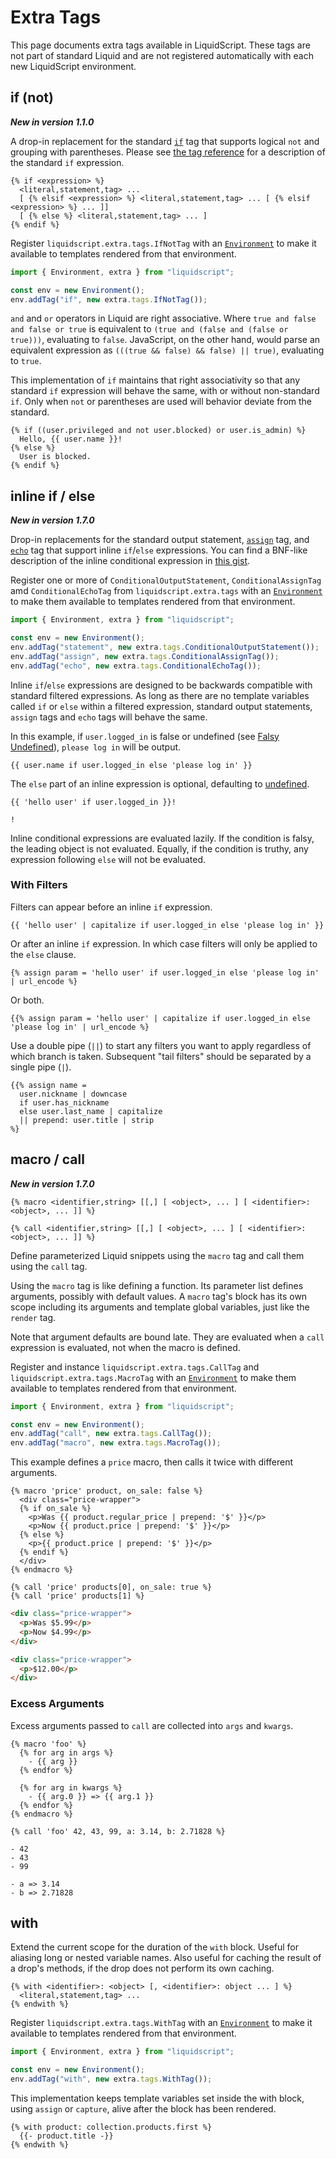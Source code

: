 # Extra Tags

This page documents extra tags available in LiquidScript. These tags are not part of standard Liquid and are not registered automatically with each new LiquidScript environment.

## if (not)

**_New in version 1.1.0_**

A drop-in replacement for the standard [`if`](../language/tags.md#if) tag that supports logical `not` and grouping with parentheses. Please see [the tag reference](../language/tags.md#expressions) for a description of the standard `if` expression.

```
{% if <expression> %}
  <literal,statement,tag> ...
  [ {% elsif <expression> %} <literal,statement,tag> ... [ {% elsif <expression> %} ... ]]
  [ {% else %} <literal,statement,tag> ... ]
{% endif %}
```

Register `liquidscript.extra.tags.IfNotTag` with an [`Environment`](../api/classes/Environment.md) to make it available to templates rendered from that environment.

```javascript
import { Environment, extra } from "liquidscript";

const env = new Environment();
env.addTag("if", new extra.tags.IfNotTag());
```

`and` and `or` operators in Liquid are right associative. Where `true and false and false or true` is equivalent to `(true and (false and (false or true)))`, evaluating to `false`. JavaScript, on the other hand, would parse an equivalent expression as `(((true && false) && false) || true)`, evaluating to `true`.

This implementation of `if` maintains that right associativity so that any standard `if` expression will behave the same, with or without non-standard `if`. Only when `not` or parentheses are used will behavior deviate from the standard.

```liquid title="example.liquid"
{% if ((user.privileged and not user.blocked) or user.is_admin) %}
  Hello, {{ user.name }}!
{% else %}
  User is blocked.
{% endif %}
```

## inline if / else

**_New in version 1.7.0_**

Drop-in replacements for the standard output statement, [`assign`](../language/tags.md#assign) tag, and [`echo`](../language/tags.md#echo) tag that support inline `if`/`else` expressions. You can find a BNF-like description of the inline conditional expression in [this gist](https://gist.github.com/jg-rp/e2dc4da9e5033e087e46016008a9d91c#file-inline_if_expression-bnf).

Register one or more of `ConditionalOutputStatement`, `ConditionalAssignTag` amd `ConditionalEchoTag` from `liquidscript.extra.tags` with an [`Environment`](../api/classes/Environment.md) to make them available to templates rendered from that environment.

```javascript
import { Environment, extra } from "liquidscript";

const env = new Environment();
env.addTag("statement", new extra.tags.ConditionalOutputStatement());
env.addTag("assign", new extra.tags.ConditionalAssignTag());
env.addTag("echo", new extra.tags.ConditionalEchoTag());
```

Inline `if`/`else` expressions are designed to be backwards compatible with standard filtered expressions. As long as there are no template variables called `if` or `else` within a filtered expression, standard output statements, `assign` tags and `echo` tags will behave the same.

In this example, if `user.logged_in` is false or undefined (see [Falsy Undefined](../introduction/undefined.md#falsy-undefined)), `please log in` will be output.

```liquid
{{ user.name if user.logged_in else 'please log in' }}
```

The `else` part of an inline expression is optional, defaulting to [undefined](../introduction/undefined.md).

```liquid title="template"
{{ 'hello user' if user.logged_in }}!
```

```plain title="output"
!
```

Inline conditional expressions are evaluated lazily. If the condition is falsy, the leading object is not evaluated. Equally, if the condition is truthy, any expression following `else` will not be evaluated.

### With Filters

Filters can appear before an inline `if` expression.

```liquid title="template"
{{ 'hello user' | capitalize if user.logged_in else 'please log in' }}
```

Or after an inline `if` expression. In which case filters will only be applied to the `else` clause.

```liquid title="template"
{% assign param = 'hello user' if user.logged_in else 'please log in' | url_encode %}
```

Or both.

```liquid title="template"
{{% assign param = 'hello user' | capitalize if user.logged_in else 'please log in' | url_encode %}
```

Use a double pipe (`||`) to start any filters you want to apply regardless of which branch is taken. Subsequent "tail filters" should be separated by a single pipe (`|`).

```liquid title="template"
{{% assign name =
  user.nickname | downcase
  if user.has_nickname
  else user.last_name | capitalize
  || prepend: user.title | strip
%}
```

## macro / call

**_New in version 1.7.0_**

```plain
{% macro <identifier,string> [[,] [ <object>, ... ] [ <identifier>: <object>, ... ]] %}
```

```plain
{% call <identifier,string> [[,] [ <object>, ... ] [ <identifier>: <object>, ... ]] %}
```

Define parameterized Liquid snippets using the `macro` tag and call them using the `call` tag.

Using the `macro` tag is like defining a function. Its parameter list defines arguments, possibly with default values. A `macro` tag's block has its own scope including its arguments and template global variables, just like the `render` tag.

Note that argument defaults are bound late. They are evaluated when a `call` expression is evaluated, not when the macro is defined.

Register and instance `liquidscript.extra.tags.CallTag` and `liquidscript.extra.tags.MacroTag` with an [`Environment`](../api/classes/Environment.md) to make them available to templates rendered from that environment.

```javascript
import { Environment, extra } from "liquidscript";

const env = new Environment();
env.addTag("call", new extra.tags.CallTag());
env.addTag("macro", new extra.tags.MacroTag());
```

This example defines a `price` macro, then calls it twice with different arguments.

```liquid
{% macro 'price' product, on_sale: false %}
  <div class="price-wrapper">
  {% if on_sale %}
    <p>Was {{ product.regular_price | prepend: '$' }}</p>
    <p>Now {{ product.price | prepend: '$' }}</p>
  {% else %}
    <p>{{ product.price | prepend: '$' }}</p>
  {% endif %}
  </div>
{% endmacro %}

{% call 'price' products[0], on_sale: true %}
{% call 'price' products[1] %}
```

```html title="output"
<div class="price-wrapper">
  <p>Was $5.99</p>
  <p>Now $4.99</p>
</div>

<div class="price-wrapper">
  <p>$12.00</p>
</div>
```

### Excess Arguments

Excess arguments passed to `call` are collected into `args` and `kwargs`.

```liquid title="template"
{% macro 'foo' %}
  {% for arg in args %}
    - {{ arg }}
  {% endfor %}

  {% for arg in kwargs %}
    - {{ arg.0 }} => {{ arg.1 }}
  {% endfor %}
{% endmacro %}

{% call 'foo' 42, 43, 99, a: 3.14, b: 2.71828 %}
```

```plain title="output"
- 42
- 43
- 99

- a => 3.14
- b => 2.71828
```

## with

Extend the current scope for the duration of the `with` block. Useful for aliasing long or nested variable names. Also useful for caching the result of a drop's methods, if the drop does not perform its own caching.

```plain
{% with <identifier>: <object> [, <identifier>: object ... ] %}
  <literal,statement,tag> ...
{% endwith %}
```

Register `liquidscript.extra.tags.WithTag` with an [`Environment`](../api/classes/Environment.md) to make it available to templates rendered from that environment.

```javascript
import { Environment, extra } from "liquidscript";

const env = new Environment();
env.addTag("with", new extra.tags.WithTag());
```

This implementation keeps template variables set inside the with block, using `assign` or `capture`, alive after the block has been rendered.

```liquid title="example.liquid"
{% with product: collection.products.first %}
  {{- product.title -}}
{% endwith %}
```
